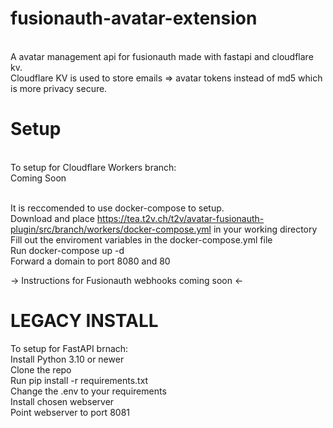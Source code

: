 # fusionauth-avatar-extension
</br>A avatar management api for fusionauth made with fastapi and cloudflare kv.
</br>Cloudflare KV is used to store emails => avatar tokens instead of md5 which is more privacy secure.


# Setup

</br>To setup for Cloudflare Workers branch:
</br>Coming Soon

</br>It is reccomended to use docker-compose to setup.
</br>Download and place https://tea.t2v.ch/t2v/avatar-fusionauth-plugin/src/branch/workers/docker-compose.yml in your working directory 
</br>Fill out the enviroment variables in the docker-compose.yml file
</br>Run docker-compose up -d
</br>Forward a domain to port 8080 and 80

-> Instructions for Fusionauth webhooks coming soon <-


# LEGACY INSTALL

To setup for FastAPI brnach:
</br>Install Python 3.10 or newer
</br>Clone the repo
</br>Run pip install -r requirements.txt
</br>Change the .env to your requirements
</br>Install chosen webserver
</br>Point webserver to port 8081

